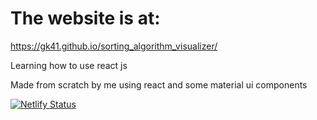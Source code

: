 # The website is at:

https://gk41.github.io/sorting_algorithm_visualizer/

Learning how to use react js

Made from scratch by me using react and some material ui components

[![Netlify Status](https://api.netlify.com/api/v1/badges/5e2906fe-320f-4dce-a6b7-79082ae6b9ba/deploy-status)](https://sorting-algorithm-visualiser-gk.netlify.app/)
